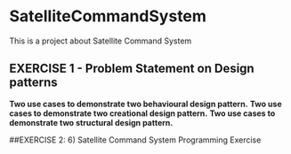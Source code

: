 # SatelliteCommandSystem
This is a project about Satellite Command System
## EXERCISE 1 - Problem Statement on Design patterns
  **Two use cases to demonstrate two behavioural design pattern.**
  **Two use cases to demonstrate two creational design pattern.**
  **Two use cases to demonstrate two structural design pattern.**

##EXERCISE 2: 6) Satellite Command System Programming Exercise
